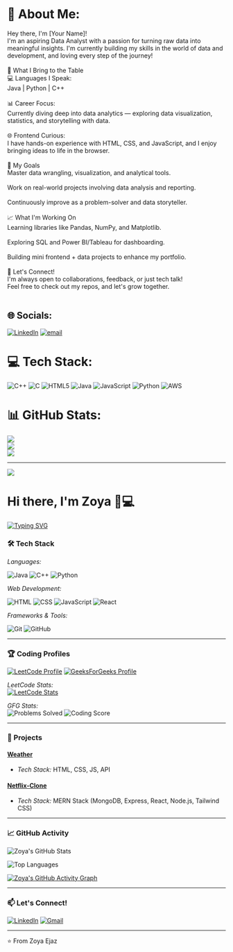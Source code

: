 # 💫 About Me:
Hey there, I'm [Your Name]!<br>I'm an aspiring Data Analyst with a passion for turning raw data into meaningful insights. I'm currently building my skills in the world of data and development, and loving every step of the journey!<br><br>🚀 What I Bring to the Table<br>💻 Languages I Speak:<br>Java | Python | C++<br><br>📊 Career Focus:<br>Currently diving deep into data analytics — exploring data visualization, statistics, and storytelling with data.<br><br>🌐 Frontend Curious:<br>I have hands-on experience with HTML, CSS, and JavaScript, and I enjoy bringing ideas to life in the browser.<br><br>🎯 My Goals<br>Master data wrangling, visualization, and analytical tools.<br><br>Work on real-world projects involving data analysis and reporting.<br><br>Continuously improve as a problem-solver and data storyteller.<br><br>📈 What I'm Working On<br>Learning libraries like Pandas, NumPy, and Matplotlib.<br><br>Exploring SQL and Power BI/Tableau for dashboarding.<br><br>Building mini frontend + data projects to enhance my portfolio.<br><br>🤝 Let's Connect!<br>I'm always open to collaborations, feedback, or just tech talk!<br>Feel free to check out my repos, and let's grow together.<br><br>


## 🌐 Socials:
[![LinkedIn](https://img.shields.io/badge/LinkedIn-%230077B5.svg?logo=linkedin&logoColor=white)](https://linkedin.com/in/https://www.linkedin.com/in/zoya1509/) [![email](https://img.shields.io/badge/Email-D14836?logo=gmail&logoColor=white)](mailto:zejaz6806@gmail.com) 

# 💻 Tech Stack:
![C++](https://img.shields.io/badge/c++-%2300599C.svg?style=for-the-badge&logo=c%2B%2B&logoColor=white) ![C](https://img.shields.io/badge/c-%2300599C.svg?style=for-the-badge&logo=c&logoColor=white) ![HTML5](https://img.shields.io/badge/html5-%23E34F26.svg?style=for-the-badge&logo=html5&logoColor=white) ![Java](https://img.shields.io/badge/java-%23ED8B00.svg?style=for-the-badge&logo=openjdk&logoColor=white) ![JavaScript](https://img.shields.io/badge/javascript-%23323330.svg?style=for-the-badge&logo=javascript&logoColor=%23F7DF1E) ![Python](https://img.shields.io/badge/python-3670A0?style=for-the-badge&logo=python&logoColor=ffdd54) ![AWS](https://img.shields.io/badge/AWS-%23FF9900.svg?style=for-the-badge&logo=amazon-aws&logoColor=white)
# 📊 GitHub Stats:
![](https://github-readme-stats.vercel.app/api?username=zoyaejaz&theme=dark&hide_border=false&include_all_commits=false&count_private=false)<br/>
![](https://nirzak-streak-stats.vercel.app/?user=zoyaejaz&theme=dark&hide_border=false)<br/>
![](https://github-readme-stats.vercel.app/api/top-langs/?username=zoyaejaz&theme=dark&hide_border=false&include_all_commits=false&count_private=false&layout=compact)

---
[![](https://visitcount.itsvg.in/api?id=zoyaejaz&icon=0&color=0)](https://visitcount.itsvg.in)

<!-- Proudly created with GPRM ( https://gprm.itsvg.in ) -->

# Hi there, I'm Zoya 👨💻

[![Typing SVG](https://readme-typing-svg.herokuapp.com?font=Fira+Code&pause=1000&color=54A6FF&width=435&lines=Problem+Solver;DSA+Enthusiast;Full+Stack+Developer;Open+Source+Contributor)](https://git.io/typing-svg)

### 🛠 Tech Stack

*Languages:*

![Java](https://img.shields.io/badge/-Java-007396?style=flat-square&logo=java&logoColor=white)
![C++](https://img.shields.io/badge/-C++-00599C?style=flat-square&logo=c%2B%2B&logoColor=white)
![Python](https://img.shields.io/badge/-Python-3776AB?style=flat-square&logo=python&logoColor=white)

*Web Development:*

![HTML](https://img.shields.io/badge/-HTML5-E34F26?style=flat-square&logo=html5&logoColor=white)
![CSS](https://img.shields.io/badge/-CSS3-1572B6?style=flat-square&logo=css3&logoColor=white)
![JavaScript](https://img.shields.io/badge/-JavaScript-F7DF1E?style=flat-square&logo=javascript&logoColor=black)
![React](https://img.shields.io/badge/-React-61DAFB?style=flat-square&logo=react&logoColor=black)

*Frameworks & Tools:*

![Git](https://img.shields.io/badge/-Git-F05032?style=flat-square&logo=git&logoColor=white)
![GitHub](https://img.shields.io/badge/-GitHub-181717?style=flat-square&logo=github&logoColor=white)

---

### 🏆 Coding Profiles

[![LeetCode Profile](https://img.shields.io/badge/-LeetCode-FFA116?style=flat-square&logo=leetcode&logoColor=black)](https://leetcode.com/u/zoyaejaz/)
[![GeeksForGeeks Profile](https://img.shields.io/badge/-GeeksForGeeks-2F8D46?style=flat-square&logo=geeksforgeeks&logoColor=white)](https://www.geeksforgeeks.org/user/zejaz4fye/)

*LeetCode Stats:*  
[![LeetCode Stats](https://leetcard.jacoblin.cool/zoyaejaz?theme=dark&font=ABeeZee&border=0&radius=20)](https://leetcode.com/zoyaejaz/)

*GFG Stats:*  
![Problems Solved](https://img.shields.io/badge/Solved-300%2B%20Problems-brightgreen?style=flat-square)
![Coding Score](https://img.shields.io/badge/Coding%20Score-500%2B-blue?style=flat-square)

---

### 🚀 Projects

#### [Weather](https://github.com/Zoyaejaz/weather)
- *Tech Stack:* HTML, CSS, JS, API

#### [Netflix-Clone](https://github.com/Zoyaejaz/netflix-clone)
- *Tech Stack:* MERN Stack (MongoDB, Express, React, Node.js, Tailwind CSS)
  
---

### 📈 GitHub Activity

![Zoya's GitHub Stats](https://github-readme-stats.vercel.app/api?username=Zoyaejaz&show_icons=true&theme=radical&hide_border=true&include_all_commits=true)

![Top Languages](https://github-readme-stats.vercel.app/api/top-langs/?username=Zoyaejaz&layout=compact&theme=radical&hide_border=true)

[![Zoya's GitHub Activity Graph](https://github-readme-activity-graph.vercel.app/graph?username=Zoyaejaz&theme=react-dark&hide_border=true)](https://github.com/ashutosh00710/github-readme-activity-graph)

---

### 📫 Let's Connect!

[![LinkedIn](https://img.shields.io/badge/-LinkedIn-0A66C2?style=flat-square&logo=linkedin&logoColor=white)](www.linkedin.com/in/zoya1509)
[![Gmail](https://img.shields.io/badge/-Email-D14836?style=flat-square&logo=gmail&logoColor=white)](mailto:zejaz6806@gmail.com)

---


⭐ From Zoya Ejaz
